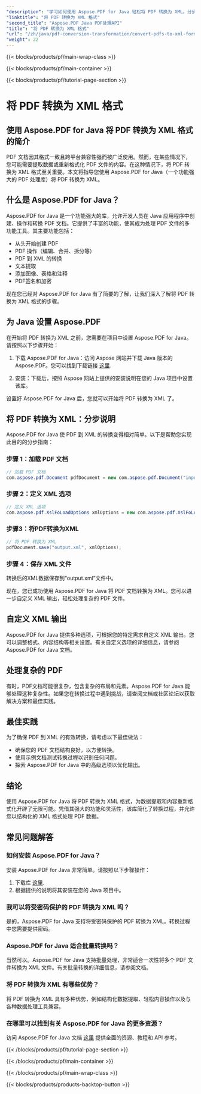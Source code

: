 ```yaml
---
"description": "学习如何使用 Aspose.PDF for Java 轻松将 PDF 转换为 XML。分步指南和高效转换的最佳实践。"
"linktitle": "将 PDF 转换为 XML 格式"
"second_title": "Aspose.PDF Java PDF处理API"
"title": "将 PDF 转换为 XML 格式"
"url": "/zh/java/pdf-conversion-transformation/convert-pdfs-to-xml-format/"
"weight": 22
---
```


{{< blocks/products/pf/main-wrap-class >}}

{{< blocks/products/pf/main-container >}}

{{< blocks/products/pf/tutorial-page-section >}}

# 将 PDF 转换为 XML 格式


## 使用 Aspose.PDF for Java 将 PDF 转换为 XML 格式的简介

PDF 文档因其格式一致且跨平台兼容性强而被广泛使用。然而，在某些情况下，您可能需要提取数据或重新格式化 PDF 文件的内容。在这种情况下，将 PDF 转换为 XML 格式至关重要。本文将指导您使用 Aspose.PDF for Java（一个功能强大的 PDF 处理库）将 PDF 转换为 XML。

## 什么是 Aspose.PDF for Java？

Aspose.PDF for Java 是一个功能强大的库，允许开发人员在 Java 应用程序中创建、操作和转换 PDF 文档。它提供了丰富的功能，使其成为处理 PDF 文件的多功能工具。其主要功能包括：

- 从头开始创建 PDF
- PDF 操作（编辑、合并、拆分等）
- PDF 到 XML 的转换
- 文本提取
- 添加图像、表格和注释
- PDF签名和加密

现在您已经对 Aspose.PDF for Java 有了简要的了解，让我们深入了解将 PDF 转换为 XML 格式的步骤。

## 为 Java 设置 Aspose.PDF

在开始将 PDF 转换为 XML 之前，您需要在项目中设置 Aspose.PDF for Java。请按照以下步骤开始：

1. 下载 Aspose.PDF for Java：访问 Aspose 网站并下载 Java 版本的 Aspose.PDF。您可以找到下载链接 [这里](https://releases。aspose.com/pdf/java/).

2. 安装：下载后，按照 Aspose 网站上提供的安装说明在您的 Java 项目中设置该库。

设置好 Aspose.PDF for Java 后，您就可以开始将 PDF 转换为 XML 了。

## 将 PDF 转换为 XML：分步说明

Aspose.PDF for Java 使 PDF 到 XML 的转换变得相对简单。以下是帮助您实现此目的的分步指南：

### 步骤 1：加载 PDF 文档

```java
// 加载 PDF 文档
com.aspose.pdf.Document pdfDocument = new com.aspose.pdf.Document("input.pdf");
```

### 步骤 2：定义 XML 选项

```java
// 定义 XML 选项
com.aspose.pdf.XslFoLoadOptions xmlOptions = new com.aspose.pdf.XslFoLoadOptions();
```

### 步骤3：将PDF转换为XML

```java
// 将 PDF 转换为 XML
pdfDocument.save("output.xml", xmlOptions);
```

### 步骤 4：保存 XML 文件

转换后的XML数据保存到“output.xml”文件中。

现在，您已成功使用 Aspose.PDF for Java 将 PDF 文档转换为 XML。您可以进一步自定义 XML 输出，轻松处理复杂的 PDF 文件。

## 自定义 XML 输出

Aspose.PDF for Java 提供多种选项，可根据您的特定需求自定义 XML 输出。您可以调整格式、内容结构等相关设置。有关自定义选项的详细信息，请参阅 Aspose.PDF for Java 文档。

## 处理复杂的 PDF

有时，PDF文档可能很复杂，包含复杂的布局和元素。Aspose.PDF for Java 能够处理这种复杂性。如果您在转换过程中遇到挑战，请查阅文档或社区论坛以获取解决方案和最佳实践。

## 最佳实践

为了确保 PDF 到 XML 的有效转换，请考虑以下最佳做法：

- 确保您的 PDF 文档结构良好，以方便转换。
- 使用示例文档测试转换过程以识别任何问题。
- 探索 Aspose.PDF for Java 中的高级选项以优化输出。

## 结论

使用 Aspose.PDF for Java 将 PDF 转换为 XML 格式，为数据提取和内容重新格式化开辟了无限可能。凭借其强大的功能和灵活性，该库简化了转换过程，并允许您以结构化的 XML 格式处理 PDF 数据。

## 常见问题解答

### 如何安装 Aspose.PDF for Java？

安装 Aspose.PDF for Java 非常简单。请按照以下步骤操作：
1. 下载库 [这里](https://releases。aspose.com/pdf/java/).
2. 根据提供的说明将其安装在您的 Java 项目中。

### 我可以将受密码保护的 PDF 转换为 XML 吗？

是的，Aspose.PDF for Java 支持将受密码保护的 PDF 转换为 XML。转换过程中您需要提供密码。

### Aspose.PDF for Java 适合批量转换吗？

当然可以。Aspose.PDF for Java 支持批量处理，非常适合一次性将多个 PDF 文件转换为 XML 文件。有关批量转换的详细信息，请参阅文档。

### 将 PDF 转换为 XML 有哪些优势？

将 PDF 转换为 XML 具有多种优势，例如结构化数据提取、轻松内容操作以及与各种数据处理工具兼容。

### 在哪里可以找到有关 Aspose.PDF for Java 的更多资源？

访问 Aspose.PDF for Java 文档 [这里](https://reference.aspose.com/pdf/java/) 提供全面的资源、教程和 API 参考。

{{< /blocks/products/pf/tutorial-page-section >}}

{{< /blocks/products/pf/main-container >}}

{{< /blocks/products/pf/main-wrap-class >}}

{{< blocks/products/products-backtop-button >}}